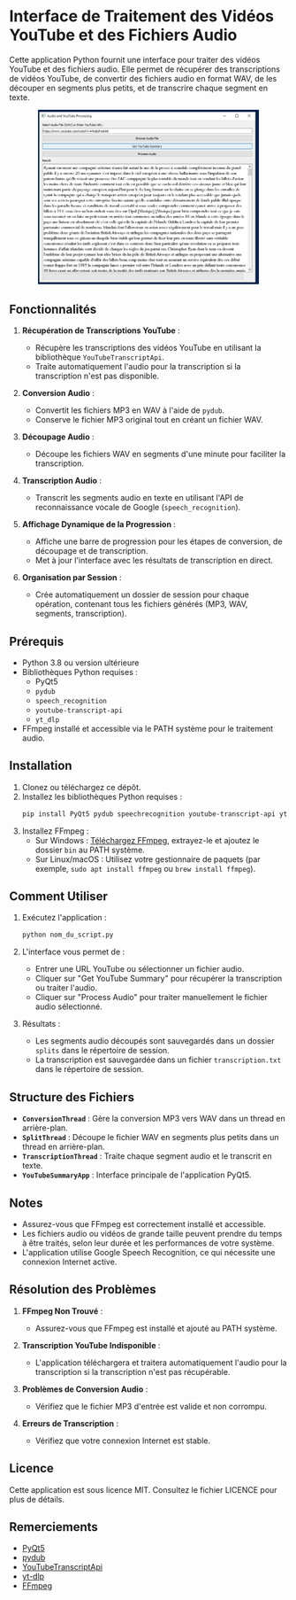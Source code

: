 
# Interface de Traitement des Vidéos YouTube et des Fichiers Audio

Cette application Python fournit une interface pour traiter des vidéos YouTube et des fichiers audio. Elle permet de récupérer des transcriptions de vidéos YouTube, de convertir des fichiers audio en format WAV, de les découper en segments plus petits, et de transcrire chaque segment en texte.

<p align="center">
  <img src="https://github.com/RalphMasson/YoutubeText/blob/main/YoutubeText_demo.jpg" width="400" />
</p>

## Fonctionnalités

1. **Récupération de Transcriptions YouTube** :

   - Récupère les transcriptions des vidéos YouTube en utilisant la bibliothèque `YouTubeTranscriptApi`.
   - Traite automatiquement l'audio pour la transcription si la transcription n'est pas disponible.

2. **Conversion Audio** :

   - Convertit les fichiers MP3 en WAV à l'aide de `pydub`.
   - Conserve le fichier MP3 original tout en créant un fichier WAV.

3. **Découpage Audio** :

   - Découpe les fichiers WAV en segments d'une minute pour faciliter la transcription.

4. **Transcription Audio** :

   - Transcrit les segments audio en texte en utilisant l'API de reconnaissance vocale de Google (`speech_recognition`).

5. **Affichage Dynamique de la Progression** :

   - Affiche une barre de progression pour les étapes de conversion, de découpage et de transcription.
   - Met à jour l'interface avec les résultats de transcription en direct.

6. **Organisation par Session** :

   - Crée automatiquement un dossier de session pour chaque opération, contenant tous les fichiers générés (MP3, WAV, segments, transcription).

## Prérequis

- Python 3.8 ou version ultérieure
- Bibliothèques Python requises :
  - PyQt5
  - `pydub`
  - `speech_recognition`
  - `youtube-transcript-api`
  - `yt_dlp`
- FFmpeg installé et accessible via le PATH système pour le traitement audio.

## Installation

1. Clonez ou téléchargez ce dépôt.
2. Installez les bibliothèques Python requises :
   ```bash
   pip install PyQt5 pydub speechrecognition youtube-transcript-api yt-dlp
   ```
3. Installez FFmpeg :
   - Sur Windows : [Téléchargez FFmpeg](https://ffmpeg.org/download.html), extrayez-le et ajoutez le dossier `bin` au PATH système.
   - Sur Linux/macOS : Utilisez votre gestionnaire de paquets (par exemple, `sudo apt install ffmpeg` ou `brew install ffmpeg`).

## Comment Utiliser

1. Exécutez l'application :

   ```bash
   python nom_du_script.py
   ```

2. L'interface vous permet de :

   - Entrer une URL YouTube ou sélectionner un fichier audio.
   - Cliquer sur "Get YouTube Summary" pour récupérer la transcription ou traiter l'audio.
   - Cliquer sur "Process Audio" pour traiter manuellement le fichier audio sélectionné.

3. Résultats :

   - Les segments audio découpés sont sauvegardés dans un dossier `splits` dans le répertoire de session.
   - La transcription est sauvegardée dans un fichier `transcription.txt` dans le répertoire de session.

## Structure des Fichiers

- **`ConversionThread`** :
  Gère la conversion MP3 vers WAV dans un thread en arrière-plan.
- **`SplitThread`** :
  Découpe le fichier WAV en segments plus petits dans un thread en arrière-plan.
- **`TranscriptionThread`** :
  Traite chaque segment audio et le transcrit en texte.
- **`YouTubeSummaryApp`** :
  Interface principale de l'application PyQt5.

## Notes

- Assurez-vous que FFmpeg est correctement installé et accessible.
- Les fichiers audio ou vidéos de grande taille peuvent prendre du temps à être traités, selon leur durée et les performances de votre système.
- L'application utilise Google Speech Recognition, ce qui nécessite une connexion Internet active.

## Résolution des Problèmes

1. **FFmpeg Non Trouvé** :

   - Assurez-vous que FFmpeg est installé et ajouté au PATH système.

2. **Transcription YouTube Indisponible** :

   - L'application téléchargera et traitera automatiquement l'audio pour la transcription si la transcription n'est pas récupérable.

3. **Problèmes de Conversion Audio** :

   - Vérifiez que le fichier MP3 d'entrée est valide et non corrompu.

4. **Erreurs de Transcription** :

   - Vérifiez que votre connexion Internet est stable.

## Licence

Cette application est sous licence MIT. Consultez le fichier LICENCE pour plus de détails.

## Remerciements

- [PyQt5](https://riverbankcomputing.com/software/pyqt/intro)
- [pydub](https://github.com/jiaaro/pydub)
- [YouTubeTranscriptApi](https://github.com/jdepoix/youtube-transcript-api)
- [yt-dlp](https://github.com/yt-dlp/yt-dlp)
- [FFmpeg](https://ffmpeg.org/)

